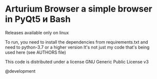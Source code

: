# Arturium Browser a simple browser in PyQt5 и Bash
Releases available only on linux

To run, you need to install the dependencies from requirements.txt and need to python-3.7 or a higher version
It's not just my code that's being used here (see AUTHORS file)

This code is distributed under a license GNU Generic Public License v3


@development
